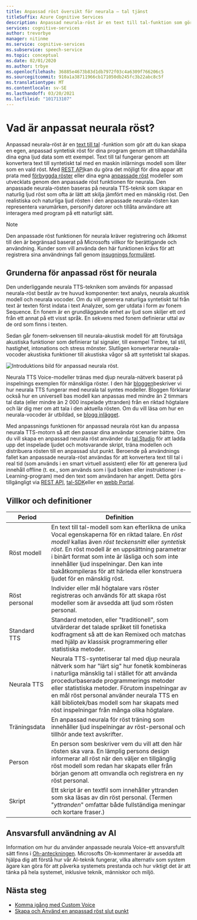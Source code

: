 ```yaml
---
title: Anpassad röst översikt för neurala – tal tjänst
titleSuffix: Azure Cognitive Services
description: Anpassad neurala-röst är en text till tal-funktion som gör att du kan skapa en egen, anpassad syntetisk röst för dina program genom att tillhandahålla dina egna ljud data som ett exempel.
services: cognitive-services
author: trevorbye
manager: nitinme
ms.service: cognitive-services
ms.subservice: speech-service
ms.topic: conceptual
ms.date: 02/01/2020
ms.author: trbye
ms.openlocfilehash: 36885e4673b83d1db7972f03c4a6309f766206c5
ms.sourcegitcommit: 910a1a38711966cb171050db245fc3b22abc8c5f
ms.translationtype: MT
ms.contentlocale: sv-SE
ms.lasthandoff: 03/20/2021
ms.locfileid: "101713107"
---
```

# <a name="what-is-custom-neural-voice"></a>Vad är anpassat neurala röst?

Anpassad neurala-röst är en [text till tal](./text-to-speech.md) -funktion som gör att du kan skapa en egen, anpassad syntetisk röst för dina program genom att tillhandahålla dina egna ljud data som ett exempel. Text till tal fungerar genom att konvertera text till syntetiskt tal med en maskin inlärnings modell som låter som en vald röst. Med [REST API](./rest-text-to-speech.md)kan du göra det möjligt för dina appar att prata med [förbyggda röster](./language-support.md#neural-voices) eller dina egna [anpassade röst](./how-to-custom-voice-prepare-data.md) modeller som utvecklats genom den anpassade röst funktionen för neurala. Den anpassade neurala-rösten baseras på neurala TTS-teknik som skapar en naturlig ljud röst som ofta är lätt att skilja jämfört med en mänsklig röst.
Den realistiska och naturliga ljud rösten i den anpassade neurala-rösten kan representera varumärken, personify datorer och tillåta användare att interagera med program på ett naturligt sätt.

> [!NOTE]
> Den anpassade röst funktionen för neurala kräver registrering och åtkomst till den är begränsad baserat på Microsofts villkor för berättigande och användning. Kunder som vill använda den här funktionen krävs för att registrera sina användnings fall genom [insugnings formuläret](https://aka.ms/customneural).

## <a name="the-basics-of-custom-neural-voice"></a>Grunderna för anpassad röst för neurala

Den underliggande neurala TTS-tekniken som används för anpassad neurala-röst består av tre huvud komponenter: text analys, neurala akustisk modell och neurala vocoder. Om du vill generera naturliga syntetiskt tal från text är texten först indata i text Analyzer, som ger utdata i form av fonem Sequence. En fonem är en grundläggande enhet av ljud som skiljer ett ord från ett annat på ett visst språk. En sekvens med fonem definierar uttal av de ord som finns i texten. 

Sedan går fonem-sekvensen till neurala-akustisk modell för att förutsäga akustiska funktioner som definierar tal signaler, till exempel Timbre, tal stil, hastighet, intonations och stress mönster. Slutligen konverterar neurala-vocoder akustiska funktioner till akustiska vågor så att syntetiskt tal skapas.

![Introduktions bild för anpassad neurala röst.](./media/custom-voice/cnv-intro.png)

Neurala TTS Voice-modeller tränas med djup neurala-nätverk baserat på inspelnings exemplen för mänskliga röster. I den här [bloggen](https://techcommunity.microsoft.com/t5/azure-ai/neural-text-to-speech-extends-support-to-15-more-languages-with/ba-p/1505911)beskriver vi hur neurala TTS fungerar med neurala tal syntes modeller. Bloggen förklarar också hur en universell bas modell kan anpassas med mindre än 2 timmars tal data (eller mindre än 2 000 inspelade yttranden) från en riktad högtalare och lär dig mer om att tala i den aktuella rösten. Om du vill läsa om hur en neurala-vocoder är utbildad, se [blogg inlägget](https://techcommunity.microsoft.com/t5/azure-ai/azure-neural-tts-upgraded-with-hifinet-achieving-higher-audio/ba-p/1847860).

Med anpassnings funktionen för anpassad neurala röst kan du anpassa neurala TTS-motorn så att den passar dina användar scenarier bättre. Om du vill skapa en anpassad neurala röst använder du [tal Studio](https://speech.microsoft.com/customvoice) för att ladda upp det inspelade ljudet och motsvarande skript, träna modellen och distribuera rösten till en anpassad slut punkt. Beroende på användnings fallet kan anpassade neurala-röst användas för att konvertera text till tal i real tid (som används i en smart virtuell assistent) eller för att generera ljud innehåll offline (t. ex., som används som i ljud boken eller instruktioner i e-Learning-program) med den text som användaren har angett. Detta görs tillgängligt via [REST API](./rest-text-to-speech.md), [tal-SDK](./get-started-text-to-speech.md?pivots=programming-language-csharp&tabs=script%2cwindowsinstall)eller en [webb Portal](https://speech.microsoft.com/audiocontentcreation).

## <a name="terms-and-definitions"></a>Villkor och definitioner

| **Period**      | **Definition**                                                                                                                                                                                                                                                                                                                                                                                       |
|---------------|------------------------------------------------------------------------------------------------------------------------------------------------------------------------------------------------------------------------------------------------------------------------------------------------------------------------------------------------------------------------------------------------------|
| Röst modell   | En text till tal-modell som kan efterlikna de unika Vocal egenskaperna för en riktad talare. En *röst modell* kallas även *röst teckensnitt* eller *syntetisk röst*. En röst modell är en uppsättning parametrar i binärt format som inte är läsliga och som inte innehåller ljud inspelningar. Den kan inte bakåtkompileras för att härleda eller konstruera ljudet för en mänsklig röst. |
| Röst personal  | Individer eller mål högtalare vars röster registreras och används för att skapa röst modeller som är avsedda att ljud som rösten personal.                                                                                                                                                                                                                                                   |
| Standard TTS  | Standard metoden, eller "traditionell", som utvärderar det talade språket till fonetiska kodfragment så att de kan Remixed och matchas med hjälp av klassisk programmering eller statistiska metoder.                                                                                                                                                                                                    |
| Neurala TTS    | Neurala TTS-syntetiserar tal med djup neurala nätverk som har "lärt sig" hur fonetik kombineras i naturliga mänsklig tal i stället för att använda procedurbaserade programmerings metoder eller statistiska metoder. Förutom inspelningar av en mål röst personal använder neurala TTS en käll bibliotek/bas modell som har skapats med röst inspelningar från många olika högtalare.          |
| Träningsdata | En anpassad neurala för röst träning som innehåller ljud inspelningar av röst-personal och tillhör ande text avskrifter.                                                                                                                                                                                                                                                               |
| Person       | En person som beskriver vem du vill att den här rösten ska vara. En lämplig persons design informerar all röst när den väljer en tillgänglig röst modell som redan har skapats eller från början genom att omvandla och registrera en ny röst personal.                                                                                                |
| Skript        | Ett skript är en textfil som innehåller yttranden som ska läsas av din röst personal. (Termen "*yttranden*" omfattar både fullständiga meningar och kortare fraser.)                                                                                                                                                                                                                               |

## <a name="responsible-use-of-ai"></a>Ansvarsfull användning av AI

Information om hur du använder anpassade neurala Voice-ett ansvarsfullt sätt finns i [Oh-anteckningen](/legal/cognitive-services/speech-service/custom-neural-voice/transparency-note-custom-neural-voice?context=/azure/cognitive-services/speech-service/context/context). Microsofts Oh-kommentarer är avsedda att hjälpa dig att förstå hur vår AI-teknik fungerar, vilka alternativ som system ägare kan göra för att påverka systemets prestanda och hur viktigt det är att tänka på hela systemet, inklusive teknik, människor och miljö.

## <a name="next-steps"></a>Nästa steg

* [Komma igång med Custom Voice](how-to-custom-voice.md)
* [Skapa och Använd en anpassad röst slut punkt](how-to-custom-voice-create-voice.md)